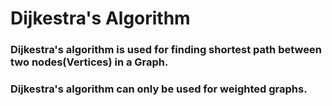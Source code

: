 # Dijkestra's Algorithm
### Dijkestra's algorithm is used for finding shortest path between two nodes(Vertices) in a Graph.

### Dijkestra's algorithm can only be used for weighted graphs. 
